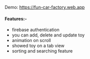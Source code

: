 Demo: https://fun-car-factory.web.app

#### Features:-
- firebase authentication
- you can add, delete and update toy
- animation on scroll
- showed toy on a tab view
- sorting and searching feature